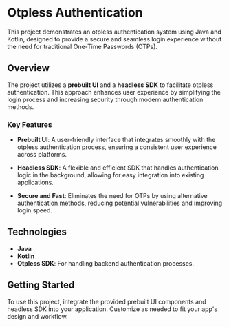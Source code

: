 # Otpless Authentication 

This project demonstrates an otpless authentication system using Java and Kotlin, designed to provide a secure and seamless login experience without the need for traditional One-Time Passwords (OTPs).

## Overview

The project utilizes a **prebuilt UI** and a **headless SDK** to facilitate otpless authentication. This approach enhances user experience by simplifying the login process and increasing security through modern authentication methods.

### Key Features

- **Prebuilt UI**: A user-friendly interface that integrates smoothly with the otpless authentication process, ensuring a consistent user experience across platforms.
  
- **Headless SDK**: A flexible and efficient SDK that handles authentication logic in the background, allowing for easy integration into existing applications.

- **Secure and Fast**: Eliminates the need for OTPs by using alternative authentication methods, reducing potential vulnerabilities and improving login speed.

## Technologies

- **Java**
- **Kotlin**
- **Otpless SDK**: For handling backend authentication processes.

## Getting Started

To use this project, integrate the provided prebuilt UI components and headless SDK into your application. Customize as needed to fit your app's design and workflow.
